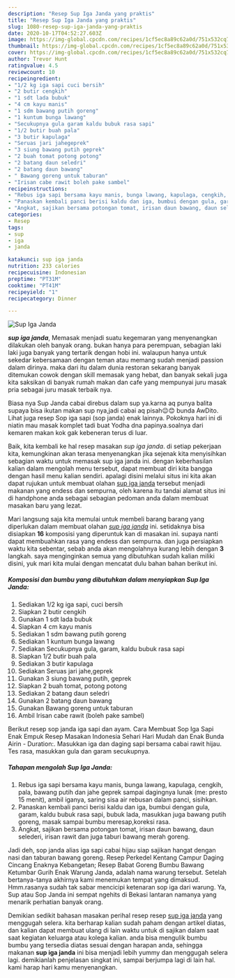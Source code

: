 ```yaml
---
description: "Resep Sup Iga Janda yang praktis"
title: "Resep Sup Iga Janda yang praktis"
slug: 1080-resep-sup-iga-janda-yang-praktis
date: 2020-10-17T04:52:27.603Z
image: https://img-global.cpcdn.com/recipes/1cf5ec8a89c62a0d/751x532cq70/sup-iga-janda-foto-resep-utama.jpg
thumbnail: https://img-global.cpcdn.com/recipes/1cf5ec8a89c62a0d/751x532cq70/sup-iga-janda-foto-resep-utama.jpg
cover: https://img-global.cpcdn.com/recipes/1cf5ec8a89c62a0d/751x532cq70/sup-iga-janda-foto-resep-utama.jpg
author: Trevor Hunt
ratingvalue: 4.5
reviewcount: 10
recipeingredient:
- "1/2 kg iga sapi cuci bersih"
- "2 butir cengkih"
- "1 sdt lada bubuk"
- "4 cm kayu manis"
- "1 sdm bawang putih goreng"
- "1 kuntum bunga lawang"
- "Secukupnya gula garam kaldu bubuk rasa sapi"
- "1/2 butir buah pala"
- "3 butir kapulaga"
- "Seruas jari jahegeprek"
- "3 siung bawang putih geprek"
- "2 buah tomat potong potong"
- "2 batang daun seledri"
- "2 batang daun bawang"
- " Bawang goreng untuk taburan"
- "Irisan cabe rawit boleh pake sambel"
recipeinstructions:
- "Rebus iga sapi bersama kayu manis, bunga lawang, kapulaga, cengkih, pala, bawang putih dan jahe geprek sampai dagingnya lunak (me: presto 15 menit), ambil iganya, saring sisa air rebusan dalam panci, sisihkan."
- "Panaskan kembali panci berisi kaldu dan iga, bumbui dengan gula, garam, kaldu bubuk rasa sapi, bubuk lada, masukkan juga bawang putih goreng, masak sampai bumbu meresap,koreksi rasa."
- "Angkat, sajikan bersama potongan tomat, irisan daun bawang, daun selederi, irisan rawit dan juga taburi bawang merah goreng."
categories:
- Resep
tags:
- sup
- iga
- janda

katakunci: sup iga janda 
nutrition: 233 calories
recipecuisine: Indonesian
preptime: "PT31M"
cooktime: "PT41M"
recipeyield: "1"
recipecategory: Dinner

---
```



![Sup Iga Janda](https://img-global.cpcdn.com/recipes/1cf5ec8a89c62a0d/751x532cq70/sup-iga-janda-foto-resep-utama.jpg)

<b><i>sup iga janda</i></b>, Memasak menjadi suatu kegemaran yang menyenangkan dilakukan oleh banyak orang. bukan hanya para perempuan, sebagian laki laki juga banyak yang tertarik dengan hobi ini. walaupun hanya untuk sekedar kebersamaan dengan teman atau memang sudah menjadi passion dalam dirinya. maka dari itu dalam dunia restoran sekarang banyak ditemukan cowok dengan skill memasak yang hebat, dan banyak sekali juga kita saksikan di banyak rumah makan dan cafe yang mempunyai juru masak pria sebagai juru masak terbaik nya.

Biasa nya Sup Janda cabai direbus dalam sup ya.karna aq punya balita supaya bisa ikutan makan sup nya,jadi cabai aq pisah😉😊 bunda AwDito. Lihat juga resep Sop iga sapi (sop janda) enak lainnya. Pokoknya hari ini di niatin mau masak komplet tadi buat Yodha dna papinya.soalnya dari kemaren makan kok gak kebeneran terus di luar.

Baik, kita kembali ke hal resep masakan <i>sup iga janda</i>. di setiap pekerjaan kita, kemungkinan akan terasa menyenangkan jika sejenak kita menyisihkan sebagian waktu untuk memasak sup iga janda ini. dengan keberhasilan kalian dalam mengolah menu tersebut, dapat membuat diri kita bangga dengan hasil menu kalian sendiri. apalagi disini melalui situs ini kita akan dapat rujukan untuk membuat olahan <u>sup iga janda</u> tersebut menjadi makanan yang endess dan sempurna, oleh karena itu tandai alamat situs ini di handphone anda sebagai sebagian pedoman anda dalam membuat masakan baru yang lezat.


Mari langsung saja kita memulai untuk membeli barang barang yang diperlukan dalam membuat olahan <u><i>sup iga janda</i></u> ini. setidaknya bisa disiapkan <b>16</b> komposisi yang diperuntuk kan di masakan ini. supaya nanti dapat membuahkan rasa yang endess dan sempurna. dan juga persiapkan waktu kita sebentar, sebab anda akan mengolahnya kurang lebih dengan <b>3</b> langkah. saya menginginkan semua yang dibutuhkan sudah kalian miliki disini, yuk mari kita mulai dengan mencatat dulu bahan bahan berikut ini.

<!--inarticleads1-->

##### Komposisi dan bumbu yang dibutuhkan dalam menyiapkan Sup Iga Janda:

1. Sediakan 1/2 kg iga sapi, cuci bersih
1. Siapkan 2 butir cengkih
1. Gunakan 1 sdt lada bubuk
1. Siapkan 4 cm kayu manis
1. Sediakan 1 sdm bawang putih goreng
1. Sediakan 1 kuntum bunga lawang
1. Sediakan Secukupnya gula, garam, kaldu bubuk rasa sapi
1. Siapkan 1/2 butir buah pala
1. Sediakan 3 butir kapulaga
1. Sediakan Seruas jari jahe,geprek
1. Gunakan 3 siung bawang putih, geprek
1. Siapkan 2 buah tomat, potong potong
1. Sediakan 2 batang daun seledri
1. Gunakan 2 batang daun bawang
1. Gunakan  Bawang goreng untuk taburan
1. Ambil Irisan cabe rawit (boleh pake sambel)


Berikut resep sop janda iga sapi dan ayam. Cara Membuat Sop Iga Sapi Enak Empuk Resep Masakan Indonesia Sehari Hari Mudah dan Enak Bunda Airin - Duration:. Masukkan iga dan daging sapi bersama cabai rawit hijau. Tes rasa, masukkan gula dan garam secukupnya. 

<!--inarticleads2-->

##### Tahapan mengolah Sup Iga Janda:

1. Rebus iga sapi bersama kayu manis, bunga lawang, kapulaga, cengkih, pala, bawang putih dan jahe geprek sampai dagingnya lunak (me: presto 15 menit), ambil iganya, saring sisa air rebusan dalam panci, sisihkan.
1. Panaskan kembali panci berisi kaldu dan iga, bumbui dengan gula, garam, kaldu bubuk rasa sapi, bubuk lada, masukkan juga bawang putih goreng, masak sampai bumbu meresap,koreksi rasa.
1. Angkat, sajikan bersama potongan tomat, irisan daun bawang, daun selederi, irisan rawit dan juga taburi bawang merah goreng.


Jadi deh, sop janda alias iga sapi cabai hijau siap sajikan hangat dengan nasi dan taburan bawang goreng. Resep Perkedel Kentang Campur Daging Cincang Enaknya Kebangetan; Resep Babat Goreng Bumbu Bawang Ketumbar Gurih Enak Warung Janda, adalah nama warung tersebut. Setelah bertanya-tanya akhirnya kami menemukan tempat yang dimaksud. Hmm.rasanya sudah tak sabar mencicipi ketenaran sop iga dari warung. Ya, Sup atau Sop Janda ini sempat ngehits di Bekasi lantaran namanya yang menarik perhatian banyak orang. 

Demikian sedikit bahasan masakan perihal resep resep <u>sup iga janda</u> yang menggugah selera. kita berharap kalian sudah paham dengan artikel diatas, dan kalian dapat membuat ulang di lain waktu untuk di sajikan dalam saat saat kegiatan keluarga atau kolega kalian. anda bisa mengulik bumbu bumbu yang tersedia diatas sesuai dengan harapan anda, sehingga makanan <b>sup iga janda</b> ini bisa menjadi lebih yummy dan menggugah selera lagi. demikianlah penjelasan singkat ini, sampai berjumpa lagi di lain hal. kami harap hari kamu menyenangkan.
